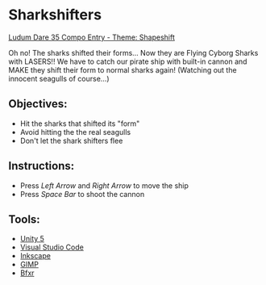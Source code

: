 # Sharkshifters
[Ludum Dare 35 Compo Entry - Theme: Shapeshift](http://ludumdare.com/compo/ludum-dare-35/?action=preview&uid=14104)

Oh no! The sharks shifted their forms... Now they are Flying Cyborg Sharks with LASERS!! 
We have to catch our pirate ship with built-in cannon and MAKE they shift their form to normal sharks again! (Watching out the innocent seagulls of course...) 

## Objectives: 
- Hit the sharks that shifted its "form"
- Avoid hitting the the real seagulls
- Don't let the shark shifters flee

## Instructions: 
- Press *Left Arrow* and *Right Arrow* to move the ship
- Press *Space Bar* to shoot the cannon

## Tools: 
- [Unity 5](http://unity3d.com/)
- [Visual Studio Code](https://code.visualstudio.com/)
- [Inkscape](https://inkscape.org/)
- [GIMP](https://www.gimp.org/)
- [Bfxr](http://www.bfxr.net/)
